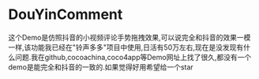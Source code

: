 # DouYinComment
这个Demo是仿照抖音的小视频评论手势拖拽效果,可以说完全和抖音的效果一模一样,该功能我已经在"铃声多多"项目中使用,日活有50万左右,现在是没发现有什么问题.我在github,cocoachina,coco4app等Demo网址上找了很久,都没有一个demo是能完全和抖音的一致的.如果觉得好用希望给一个star

